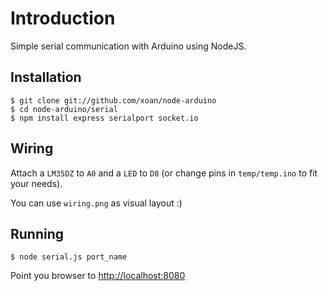 # Introduction

Simple serial communication with Arduino using NodeJS.

## Installation

    $ git clone git://github.com/xoan/node-arduino
    $ cd node-arduino/serial
    $ npm install express serialport socket.io

## Wiring

Attach a `LM35DZ` to `A0` and a `LED` to `D8` (or change pins in `temp/temp.ino` to fit your needs).

You can use `wiring.png` as visual layout :)

## Running

    $ node serial.js port_name

Point you browser to [http://localhost:8080](http://localhost:8080)


